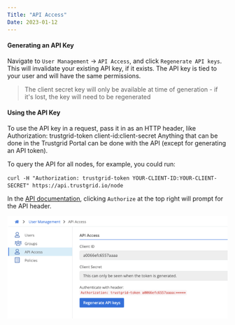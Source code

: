 ```yaml
---
Title: "API Access"
Date: 2023-01-12
---
```

#### Generating an API Key
Navigate to `User Management` -> `API Access`, and click `Regenerate API keys`. This will invalidate your existing API key, if it exists. The API key is tied to your user and will have the same permissions.

> The client secret key will only be available at time of generation - if it's lost, the key will need to be regenerated

#### Using the API Key
To use the API key in a request, pass it in as an HTTP header, like Authorization: trustgrid-token client-id:client-secret
Anything that can be done in the Trustgrid Portal can be done with the API (except for generating an API token).

To query the API for all nodes, for example, you could run:

`curl -H "Authorization: trustgrid-token YOUR-CLIENT-ID:YOUR-CLIENT-SECRET" https://api.trustgrid.io/node`

In the [API documentation](https://portal.trustgrid.io/api-docs/), clicking `Authorize` at the top right will prompt for the API header.

![img](api-access.png)

